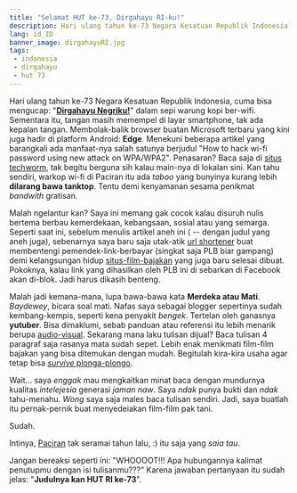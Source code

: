 ```yaml
---
title: "Selamat HUT ke-73, Dirgahayu RI-ku!"
description: Hari ulang tahun ke-73 Negara Kesatuan Republik Indonesia
lang: id_ID
banner_image: dirgahayuRI.jpg
tags:
 - indonesia
 - dirgahayu
 - hut 73
---
```

Hari ulang tahun ke-73 Negara Kesatuan Republik Indonesia, cuma bisa mengucap: "[**Dirgahayu Negriku!**](https://www.paciran.com/2018/08/17/Selamat-HUT-ke-73-Indonesia-Dirgahyu-RI-ku.html)" dalam sepi warung kopi ber-wifi. Sementara itu, tangan masih memempel di layar smartphone, tak ada kepalan tangan. Membolak-balik browser buatan Microsoft terbaru yang kini juga hadir di platform Android: **Edge**. Menekuni beberapa artikel yang barangkali ada manfaat-nya salah satunya berjudul "How to hack wi-fi password using new attack on WPA/WPA2". Penasaran? Baca saja di [situs techworm](https://www.techworm.net/2018/08/wifi-password-hacking-hack-wifi-password.html), tak begitu berguna sih kalau main-nya di lokalan sini. Kan tahu sendiri, warkop wi-fi di Paciran itu ada _taboo_ yang bunyinya kurang lebih **dilarang bawa tanktop**. Tentu demi kenyamanan sesama penikmat _bandwith_ gratisan.

Malah ngelantur kan? Saya ini memang gak cocok kalau disuruh nulis bertema berbau kemerdekaan, kebangsaan, sosial atau yang semarga. Seperti saat ini, sebelum menulis artikel aneh ini ( -- dengan judul yang aneh juga), sebenarnya saya baru saja utak-atik [url shortener](https://safelink.knoacc.org) buat membentengi pemendek-link-berbayar (singkat saja PLB biar gampang) demi kelangsungan hidup [situs-film-bajakan](https://streamer.knoacc.org) yang juga baru selesai dibuat. Pokoknya, kalau link yang dihasilkan oleh PLB ini di sebarkan di Facebook akan di-blok. Jadi harus dikasih benteng. 

Malah jadi kemana-mana, lupa bawa-bawa kata **Merdeka atau Mati**. _Baydewey_, bicara soal mati. Nafas saya sebagai blogger sepertinya sudah kembang-kempis, seperti kena penyakit _bengek_. Tertelan oleh ganasnya **yutuber**. Bisa dimaklumi, sebab panduan atau referensi itu lebih menarik berupa [audio-visual](https://www.paciran.com/2016/03/23/Graphic-Designer-On-The-Road.html). Sekarang mana laku tulisan dijual? Baca tulisan 4 paragraf saja rasanya mata sudah sepet. Lebih enak menikmati film-film bajakan yang bisa ditemukan dengan mudah. Begitulah kira-kira usaha agar tetap bisa [_survive_ plonga-plongo](https://www.paciran.com/2016/03/01/the-advantages-and-disadvantages-of-working-from-home.html).

Wait... saya _enggak_ mau mengkaitkan minat baca dengan mundurnya kualitas _intelejesia_ generasi _jaman naw_. Saya _ndak_ punya bukti dan _ndak_ tahu-menahu. _Wong_ saya saja males baca tulisan sendiri. Jadi, saya buatlah itu pernak-pernik buat menyedeiakan film-film pak tani.

Sudah.

Intinya, [Paciran](https://www.paciran.com) tak seramai tahun lalu, :) itu saja yang _saia tau_. 

Jangan bereaksi seperti ini: "WHOOOOT!!! Apa hubungannya kalimat penutupmu dengan isi tulisanmu???" Karena jawaban pertanyaan itu sudah jelas: "**Judulnya kan HUT RI ke-73**".
